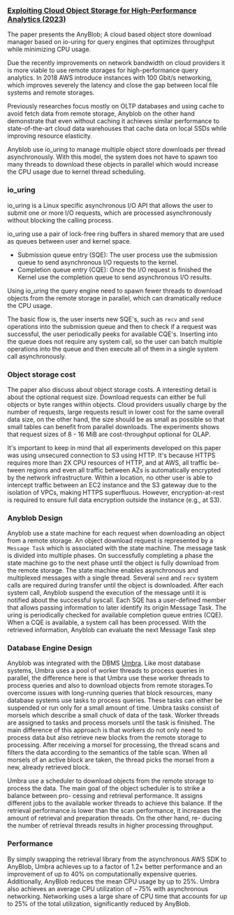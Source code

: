 ### [Exploiting Cloud Object Storage for High-Performance Analytics (2023)](https://dl.acm.org/doi/abs/10.14778/3611479.3611486)

The paper presents the AnyBlob; A cloud based object store download manager based on io-uring for query engines that
optimizes throughput while minimizing CPU usage.

Due the recently improvements on network bandwidth on cloud providers it is more viable to use remote storages for
high-performance query analytics. In 2018 AWS introduce instances with 100 Gbit/s networking, which improves severely
the latency and close the gap between local file systems and remote storages.

Previously researches focus mostly on OLTP databases and using cache to avoid fetch data from remote storage, Anyblob on
the other hand demonstrate that even without caching it achieves similar performance to state-of-the-art cloud data
warehouses that cache data on local SSDs while improving resource elasticity.

Anyblob use io_uring to manage multiple object store downloads per thread asynchronously. With this model, the system
does not have to spawn too many threads to download these objects in parallel which would increase the CPU usage due to
kernel thread scheduling.

### io_uring
io_uring is a Linux specific asynchronous I/O API that allows the user to submit one or more I/O requests, which are
processed asynchronously without blocking the calling process. 

io_uring use a pair of lock-free ring buffers in shared memory that are used as queues between user and kernel space.
- Submission queue entry (SQE): The user process use the submission queue to send asynchronous I/O requests to the kernel.
- Completion queue entry (CQE): Once the I/O request is finished the Kernel use the completion queue to send asynchronous
      I/O results. 

Using io_uring the query engine need to spawn fewer threads to download objects from the remote storage in parallel,
which can dramatically reduce the CPU usage.

The basic flow is, the user inserts new SQE's, such as `recv` and `send` operations into the submission queue and then
to check if a request was successful, the user periodically peeks for available CQE's.  Inserting into the queue does
not require any system call, so the user can batch multiple operations into the queue and then execute all of them in a
single system call asynchronously.


### Object storage cost
The paper also discuss about object storage costs. A interesting detail is about the optional request size. Download
requests can either be full objects or byte ranges within objects. Cloud providers usually charge by the number of
requests, large requests result in lower cost for the same overall data size, on the other hand, the size should be as
small as possible so that small tables can benefit from parallel downloads. The experiments shows that request sizes of
8 - 16 MiB are cost-throughput optional for OLAP.

It's important to keep in mind that all experiments developed on this paper was using unsecured connection to S3 using
HTTP. It's because HTTPS requires more than 2X CPU resources of HTTP, and at AWS, all traffic be- tween regions and even
all traffic between AZs is automatically encrypted by the network infrastructure.  Within a location, no other user is
able to intercept traffic between an EC2 instance and the S3 gateway due to the isolation of VPCs, making HTTPS
superfluous. However, encryption-at-rest is required to ensure full data encryption outside the instance (e.g., at S3).


### Anyblob Design
Anyblob use a state machine for each request when downloading an object from a remote storage. An object download
request is represented by a `Message Task` which is associated with the state machine. The message task is divided into
multiple phases. On successfully completing a phase the state machine go to the next phase until the object is fully
download from the remote storage. The state machine enables asynchronous and multiplexed messages with a single thread.
Several `send` and `recv` system calls are required during transfer until the object is downloaded. After each system
call, Anyblob suspend the execution of the message until it is notified about the successful syscall. Each SQE has a
user-defined member that allows passing information to later identify its origin Message Task. The uring is periodically
checked for available completion queue entries (CQE). When a CQE is available, a system call has been processed. With
the retrieved information, Anyblob can evaluate the next Message Task step

### Database Engine Design
Anyblob was integrated with the DBMS [Umbra](https://umbra-db.com/). Like most database systems, Umbra uses a pool of
worker threads to process queries in parallel, the difference here is that Umbra use these worker threads to process
queries and also to download objects from remote storages.To overcome issues with long-running queries that block
resources, many database systems use tasks to process queries. These tasks can either be suspended or run only for a
small amount of time. Umbra tasks consist of morsels which describe a small chuck of data of the task. Worker threads
are assigned to tasks and process morsels until the task is finished. The main difference of this approach is that
workers do not only need to process data but also retrieve new blocks from the remote storage to processing. After
receiving a morsel for processing, the thread scans and filters the data according to the semantics of the table scan.
When all morsels of an active block are taken, the thread picks the morsel from a new, already retrieved block.

Umbra use a scheduler to download objects from the remote storage to process the data. The main goal of the object
scheduler is to strike a balance between pro- cessing and retrieval performance. It assigns different jobs to the
available worker threads to achieve this balance. If the retrieval performance is lower than the scan performance, it
increases the amount of retrieval and preparation threads. On the other hand, re- ducing the number of retrieval threads
results in higher processing throughput. 


### Performance
By simply swapping the retrieval library from the asynchronous AWS SDK to AnyBlob, Umbra achieves up to a factor of 1.2×
better performance and an improvement of up to 40% on computationally expensive queries. Additionally, AnyBlob reduces
the mean CPU usage by up to 25%. Umbra also achieves an average CPU utilization of ∼75% with asynchronous networking.
Networking uses a large share of CPU time that accounts for up to 25% of the total utilization, significantly reduced by
AnyBlob.
